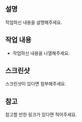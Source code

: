 ## 설명
작업하신 내용을 설명해주세요.

## 작업 내용
- 작업하신 내용을 나열해주세요.

## 스크린샷
스크린샷이 있다면 첨부해주세요.

## 참고
참고할 만한 링크가 있다면 적어주세요.

